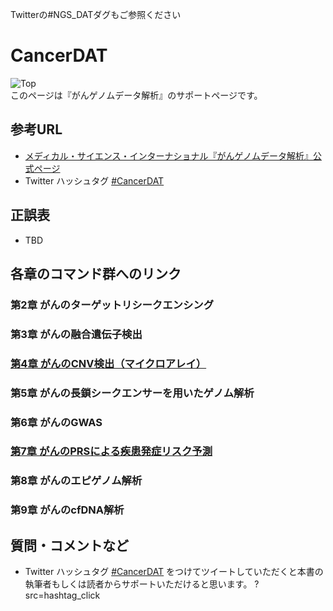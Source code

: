 Twitterの#NGS_DATダグもご参照ください

# CancerDAT

![Top](https://github.com/Kao-nashi/CancerDAT/blob/main/CancerDAT.png)  
このページは『がんゲノムデータ解析』のサポートページです。  

## 参考URL
* [メディカル・サイエンス・インターナショナル『がんゲノムデータ解析』公式ページ](https://www.medsi.co.jp/products/detail/3866)  
* Twitter ハッシュタグ [#CancerDAT](https://twitter.com/hashtag/CancerDAT)

## 正誤表  
* TBD

## 各章のコマンド群へのリンク
### 第2章 がんのターゲットリシークエンシング
### 第3章 がんの融合遺伝子検出
### [第4章 がんのCNV検出（マイクロアレイ）](https://github.com/SuenoriChiku/ChatperCNA)
### 第5章 がんの長鎖シークエンサーを用いたゲノム解析
### 第6章 がんのGWAS
### [第7章 がんのPRSによる疾患発症リスク予測](https://github.com/hacchy1983/prs-on-hail-public)
### 第8章 がんのエピゲノム解析
### 第9章 がんのcfDNA解析

## 質問・コメントなど
* Twitter ハッシュタグ  [#CancerDAT](https://twitter.com/hashtag/CancerDAT) をつけてツイートしていただくと本書の執筆者もしくは読者からサポートいただけると思います。
?src=hashtag_click
